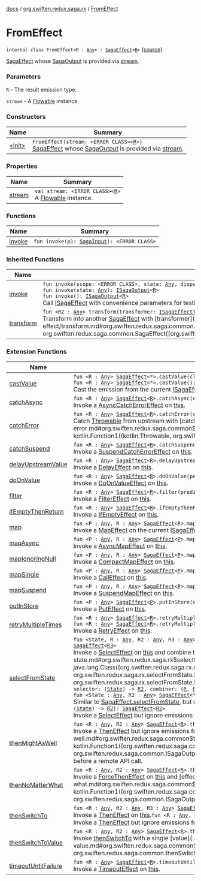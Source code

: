[docs](../../index.md) / [org.swiften.redux.saga.rx](../index.md) / [FromEffect](./index.md)

# FromEffect

`internal class FromEffect<R : `[`Any`](https://kotlinlang.org/api/latest/jvm/stdlib/kotlin/-any/index.html)`> : `[`SagaEffect`](../../org.swiften.redux.saga.common/-saga-effect/index.md)`<`[`R`](index.md#R)`>` [(source)](https://github.com/protoman92/KotlinRedux/tree/master/common/common-rx-saga/src/main/kotlin/org/swiften/redux/saga/rx/FromEffect.kt#L19)

[SagaEffect](../../org.swiften.redux.saga.common/-saga-effect/index.md) whose [SagaOutput](../-saga-output/index.md) is provided via [stream](stream.md).

### Parameters

`R` - The result emission type.

`stream` - A [Flowable](#) instance.

### Constructors

| Name | Summary |
|---|---|
| [&lt;init&gt;](-init-.md) | `FromEffect(stream: <ERROR CLASS><`[`R`](index.md#R)`>)`<br>[SagaEffect](../../org.swiften.redux.saga.common/-saga-effect/index.md) whose [SagaOutput](../-saga-output/index.md) is provided via [stream](stream.md). |

### Properties

| Name | Summary |
|---|---|
| [stream](stream.md) | `val stream: <ERROR CLASS><`[`R`](index.md#R)`>`<br>A [Flowable](#) instance. |

### Functions

| Name | Summary |
|---|---|
| [invoke](invoke.md) | `fun invoke(p1: `[`SagaInput`](../../org.swiften.redux.saga.common/-saga-input/index.md)`): <ERROR CLASS>` |

### Inherited Functions

| Name | Summary |
|---|---|
| [invoke](../../org.swiften.redux.saga.common/-saga-effect/invoke.md) | `fun invoke(scope: <ERROR CLASS>, state: `[`Any`](https://kotlinlang.org/api/latest/jvm/stdlib/kotlin/-any/index.html)`, dispatch: `[`IActionDispatcher`](../../org.swiften.redux.core/-i-action-dispatcher.md)`): `[`ISagaOutput`](../../org.swiften.redux.saga.common/-i-saga-output/index.md)`<`[`R`](../../org.swiften.redux.saga.common/-saga-effect/index.md#R)`>`<br>`fun invoke(state: `[`Any`](https://kotlinlang.org/api/latest/jvm/stdlib/kotlin/-any/index.html)`): `[`ISagaOutput`](../../org.swiften.redux.saga.common/-i-saga-output/index.md)`<`[`R`](../../org.swiften.redux.saga.common/-saga-effect/index.md#R)`>`<br>`fun invoke(): `[`ISagaOutput`](../../org.swiften.redux.saga.common/-i-saga-output/index.md)`<`[`R`](../../org.swiften.redux.saga.common/-saga-effect/index.md#R)`>`<br>Call [ISagaEffect](../../org.swiften.redux.saga.common/-i-saga-effect.md) with convenience parameters for testing. |
| [transform](../../org.swiften.redux.saga.common/-saga-effect/transform.md) | `fun <R2 : `[`Any`](https://kotlinlang.org/api/latest/jvm/stdlib/kotlin/-any/index.html)`> transform(transformer: `[`ISagaEffectTransformer`](../../org.swiften.redux.saga.common/-i-saga-effect-transformer.md)`<`[`R`](../../org.swiften.redux.saga.common/-saga-effect/index.md#R)`, `[`R2`](../../org.swiften.redux.saga.common/-saga-effect/transform.md#R2)`>): `[`SagaEffect`](../../org.swiften.redux.saga.common/-saga-effect/index.md)`<`[`R2`](../../org.swiften.redux.saga.common/-saga-effect/transform.md#R2)`>`<br>Transform into another [SagaEffect](../../org.swiften.redux.saga.common/-saga-effect/index.md) with [transformer](../../org.swiften.redux.saga.common/-saga-effect/transform.md#org.swiften.redux.saga.common.SagaEffect$transform(kotlin.Function1((org.swiften.redux.saga.common.SagaEffect((org.swiften.redux.saga.common.SagaEffect.R)), org.swiften.redux.saga.common.SagaEffect((org.swiften.redux.saga.common.SagaEffect.transform.R2)))))/transformer). |

### Extension Functions

| Name | Summary |
|---|---|
| [castValue](../../org.swiften.redux.saga.common/cast-value.md) | `fun <R : `[`Any`](https://kotlinlang.org/api/latest/jvm/stdlib/kotlin/-any/index.html)`> `[`SagaEffect`](../../org.swiften.redux.saga.common/-saga-effect/index.md)`<*>.castValue(cls: `[`Class`](http://docs.oracle.com/javase/6/docs/api/java/lang/Class.html)`<`[`R`](../../org.swiften.redux.saga.common/cast-value.md#R)`>): `[`SagaEffect`](../../org.swiften.redux.saga.common/-saga-effect/index.md)`<`[`R`](../../org.swiften.redux.saga.common/cast-value.md#R)`>`<br>`fun <R : `[`Any`](https://kotlinlang.org/api/latest/jvm/stdlib/kotlin/-any/index.html)`> `[`SagaEffect`](../../org.swiften.redux.saga.common/-saga-effect/index.md)`<*>.castValue(): `[`SagaEffect`](../../org.swiften.redux.saga.common/-saga-effect/index.md)`<`[`R`](../../org.swiften.redux.saga.common/cast-value.md#R)`>`<br>Cast the emission from the current [ISagaEffect](../../org.swiften.redux.saga.common/-i-saga-effect.md) to [R](../../org.swiften.redux.saga.common/cast-value.md#R) if possible. |
| [catchAsync](../../org.swiften.redux.saga.common/catch-async.md) | `fun <R : `[`Any`](https://kotlinlang.org/api/latest/jvm/stdlib/kotlin/-any/index.html)`> `[`SagaEffect`](../../org.swiften.redux.saga.common/-saga-effect/index.md)`<`[`R`](../../org.swiften.redux.saga.common/catch-async.md#R)`>.catchAsync(catcher: suspend <ERROR CLASS>.(`[`Throwable`](https://kotlinlang.org/api/latest/jvm/stdlib/kotlin/-throwable/index.html)`) -> <ERROR CLASS><`[`R`](../../org.swiften.redux.saga.common/catch-async.md#R)`>): `[`SagaEffect`](../../org.swiften.redux.saga.common/-saga-effect/index.md)`<`[`R`](../../org.swiften.redux.saga.common/catch-async.md#R)`>`<br>Invoke a [AsyncCatchErrorEffect](../../org.swiften.redux.saga.common/-async-catch-error-effect/index.md) on [this](../../org.swiften.redux.saga.common/catch-async/-this-.md). |
| [catchError](../../org.swiften.redux.saga.common/catch-error.md) | `fun <R : `[`Any`](https://kotlinlang.org/api/latest/jvm/stdlib/kotlin/-any/index.html)`> `[`SagaEffect`](../../org.swiften.redux.saga.common/-saga-effect/index.md)`<`[`R`](../../org.swiften.redux.saga.common/catch-error.md#R)`>.catchError(catcher: (`[`Throwable`](https://kotlinlang.org/api/latest/jvm/stdlib/kotlin/-throwable/index.html)`) -> `[`R`](../../org.swiften.redux.saga.common/catch-error.md#R)`): `[`SagaEffect`](../../org.swiften.redux.saga.common/-saga-effect/index.md)`<`[`R`](../../org.swiften.redux.saga.common/catch-error.md#R)`>`<br>Catch [Throwable](https://kotlinlang.org/api/latest/jvm/stdlib/kotlin/-throwable/index.html) from upstream with [catcher](../../org.swiften.redux.saga.common/catch-error.md#org.swiften.redux.saga.common$catchError(org.swiften.redux.saga.common.SagaEffect((org.swiften.redux.saga.common.catchError.R)), kotlin.Function1((kotlin.Throwable, org.swiften.redux.saga.common.catchError.R)))/catcher). |
| [catchSuspend](../../org.swiften.redux.saga.common/catch-suspend.md) | `fun <R : `[`Any`](https://kotlinlang.org/api/latest/jvm/stdlib/kotlin/-any/index.html)`> `[`SagaEffect`](../../org.swiften.redux.saga.common/-saga-effect/index.md)`<`[`R`](../../org.swiften.redux.saga.common/catch-suspend.md#R)`>.catchSuspend(catcher: suspend <ERROR CLASS>.(`[`Throwable`](https://kotlinlang.org/api/latest/jvm/stdlib/kotlin/-throwable/index.html)`) -> `[`R`](../../org.swiften.redux.saga.common/catch-suspend.md#R)`): `[`SagaEffect`](../../org.swiften.redux.saga.common/-saga-effect/index.md)`<`[`R`](../../org.swiften.redux.saga.common/catch-suspend.md#R)`>`<br>Invoke a [SuspendCatchErrorEffect](../../org.swiften.redux.saga.common/-suspend-catch-error-effect/index.md) on [this](../../org.swiften.redux.saga.common/catch-suspend/-this-.md). |
| [delayUpstreamValue](../../org.swiften.redux.saga.common/delay-upstream-value.md) | `fun <R : `[`Any`](https://kotlinlang.org/api/latest/jvm/stdlib/kotlin/-any/index.html)`> `[`SagaEffect`](../../org.swiften.redux.saga.common/-saga-effect/index.md)`<`[`R`](../../org.swiften.redux.saga.common/delay-upstream-value.md#R)`>.delayUpstreamValue(millis: `[`Long`](https://kotlinlang.org/api/latest/jvm/stdlib/kotlin/-long/index.html)`): `[`SagaEffect`](../../org.swiften.redux.saga.common/-saga-effect/index.md)`<`[`R`](../../org.swiften.redux.saga.common/delay-upstream-value.md#R)`>`<br>Invoke a [DelayEffect](../../org.swiften.redux.saga.common/-delay-effect/index.md) on [this](../../org.swiften.redux.saga.common/delay-upstream-value/-this-.md). |
| [doOnValue](../../org.swiften.redux.saga.common/do-on-value.md) | `fun <R : `[`Any`](https://kotlinlang.org/api/latest/jvm/stdlib/kotlin/-any/index.html)`> `[`SagaEffect`](../../org.swiften.redux.saga.common/-saga-effect/index.md)`<`[`R`](../../org.swiften.redux.saga.common/do-on-value.md#R)`>.doOnValue(performer: (`[`R`](../../org.swiften.redux.saga.common/do-on-value.md#R)`) -> `[`Unit`](https://kotlinlang.org/api/latest/jvm/stdlib/kotlin/-unit/index.html)`): `[`SagaEffect`](../../org.swiften.redux.saga.common/-saga-effect/index.md)`<`[`R`](../../org.swiften.redux.saga.common/do-on-value.md#R)`>`<br>Invoke a [DoOnValueEffect](../../org.swiften.redux.saga.common/-do-on-value-effect/index.md) on [this](../../org.swiften.redux.saga.common/do-on-value/-this-.md). |
| [filter](../../org.swiften.redux.saga.common/filter.md) | `fun <R : `[`Any`](https://kotlinlang.org/api/latest/jvm/stdlib/kotlin/-any/index.html)`> `[`SagaEffect`](../../org.swiften.redux.saga.common/-saga-effect/index.md)`<`[`R`](../../org.swiften.redux.saga.common/filter.md#R)`>.filter(predicate: (`[`R`](../../org.swiften.redux.saga.common/filter.md#R)`) -> `[`Boolean`](https://kotlinlang.org/api/latest/jvm/stdlib/kotlin/-boolean/index.html)`): `[`SagaEffect`](../../org.swiften.redux.saga.common/-saga-effect/index.md)`<`[`R`](../../org.swiften.redux.saga.common/filter.md#R)`>`<br>Invoke a [FilterEffect](../../org.swiften.redux.saga.common/-filter-effect/index.md) on [this](../../org.swiften.redux.saga.common/filter/-this-.md). |
| [ifEmptyThenReturn](../../org.swiften.redux.saga.common/if-empty-then-return.md) | `fun <R : `[`Any`](https://kotlinlang.org/api/latest/jvm/stdlib/kotlin/-any/index.html)`> `[`SagaEffect`](../../org.swiften.redux.saga.common/-saga-effect/index.md)`<`[`R`](../../org.swiften.redux.saga.common/if-empty-then-return.md#R)`>.ifEmptyThenReturn(defaultValue: `[`R`](../../org.swiften.redux.saga.common/if-empty-then-return.md#R)`): `[`SagaEffect`](../../org.swiften.redux.saga.common/-saga-effect/index.md)`<`[`R`](../../org.swiften.redux.saga.common/if-empty-then-return.md#R)`>`<br>Invoke a [IfEmptyEffect](../../org.swiften.redux.saga.common/-if-empty-effect/index.md) on [this](../../org.swiften.redux.saga.common/if-empty-then-return/-this-.md). |
| [map](../../org.swiften.redux.saga.common/map.md) | `fun <P : `[`Any`](https://kotlinlang.org/api/latest/jvm/stdlib/kotlin/-any/index.html)`, R : `[`Any`](https://kotlinlang.org/api/latest/jvm/stdlib/kotlin/-any/index.html)`> `[`SagaEffect`](../../org.swiften.redux.saga.common/-saga-effect/index.md)`<`[`P`](../../org.swiften.redux.saga.common/map.md#P)`>.map(transformer: (`[`P`](../../org.swiften.redux.saga.common/map.md#P)`) -> `[`R`](../../org.swiften.redux.saga.common/map.md#R)`): `[`SagaEffect`](../../org.swiften.redux.saga.common/-saga-effect/index.md)`<`[`R`](../../org.swiften.redux.saga.common/map.md#R)`>`<br>Invoke a [MapEffect](../../org.swiften.redux.saga.common/-map-effect/index.md) on the current [ISagaEffect](../../org.swiften.redux.saga.common/-i-saga-effect.md). |
| [mapAsync](../../org.swiften.redux.saga.common/map-async.md) | `fun <P : `[`Any`](https://kotlinlang.org/api/latest/jvm/stdlib/kotlin/-any/index.html)`, R : `[`Any`](https://kotlinlang.org/api/latest/jvm/stdlib/kotlin/-any/index.html)`> `[`SagaEffect`](../../org.swiften.redux.saga.common/-saga-effect/index.md)`<`[`P`](../../org.swiften.redux.saga.common/map-async.md#P)`>.mapAsync(transformer: suspend <ERROR CLASS>.(`[`P`](../../org.swiften.redux.saga.common/map-async.md#P)`) -> <ERROR CLASS><`[`R`](../../org.swiften.redux.saga.common/map-async.md#R)`>): `[`SagaEffect`](../../org.swiften.redux.saga.common/-saga-effect/index.md)`<`[`R`](../../org.swiften.redux.saga.common/map-async.md#R)`>`<br>Invoke a [AsyncMapEffect](../../org.swiften.redux.saga.common/-async-map-effect/index.md) on [this](../../org.swiften.redux.saga.common/map-async/-this-.md). |
| [mapIgnoringNull](../../org.swiften.redux.saga.common/map-ignoring-null.md) | `fun <P : `[`Any`](https://kotlinlang.org/api/latest/jvm/stdlib/kotlin/-any/index.html)`, R : `[`Any`](https://kotlinlang.org/api/latest/jvm/stdlib/kotlin/-any/index.html)`> `[`SagaEffect`](../../org.swiften.redux.saga.common/-saga-effect/index.md)`<`[`P`](../../org.swiften.redux.saga.common/map-ignoring-null.md#P)`>.mapIgnoringNull(transformer: (`[`P`](../../org.swiften.redux.saga.common/map-ignoring-null.md#P)`) -> `[`R`](../../org.swiften.redux.saga.common/map-ignoring-null.md#R)`?): `[`SagaEffect`](../../org.swiften.redux.saga.common/-saga-effect/index.md)`<`[`R`](../../org.swiften.redux.saga.common/map-ignoring-null.md#R)`>`<br>Invoke a [CompactMapEffect](../../org.swiften.redux.saga.common/-compact-map-effect/index.md) on [this](../../org.swiften.redux.saga.common/map-ignoring-null/-this-.md). |
| [mapSingle](../map-single.md) | `fun <P : `[`Any`](https://kotlinlang.org/api/latest/jvm/stdlib/kotlin/-any/index.html)`, R : `[`Any`](https://kotlinlang.org/api/latest/jvm/stdlib/kotlin/-any/index.html)`> `[`SagaEffect`](../../org.swiften.redux.saga.common/-saga-effect/index.md)`<`[`P`](../map-single.md#P)`>.mapSingle(transformer: (`[`P`](../map-single.md#P)`) -> <ERROR CLASS><`[`R`](../map-single.md#R)`>): `[`SagaEffect`](../../org.swiften.redux.saga.common/-saga-effect/index.md)`<`[`R`](../map-single.md#R)`>`<br>Invoke a [CallEffect](../-call-effect/index.md) on [this](../map-single/-this-.md). |
| [mapSuspend](../../org.swiften.redux.saga.common/map-suspend.md) | `fun <P : `[`Any`](https://kotlinlang.org/api/latest/jvm/stdlib/kotlin/-any/index.html)`, R : `[`Any`](https://kotlinlang.org/api/latest/jvm/stdlib/kotlin/-any/index.html)`> `[`SagaEffect`](../../org.swiften.redux.saga.common/-saga-effect/index.md)`<`[`P`](../../org.swiften.redux.saga.common/map-suspend.md#P)`>.mapSuspend(transformer: suspend <ERROR CLASS>.(`[`P`](../../org.swiften.redux.saga.common/map-suspend.md#P)`) -> `[`R`](../../org.swiften.redux.saga.common/map-suspend.md#R)`): `[`SagaEffect`](../../org.swiften.redux.saga.common/-saga-effect/index.md)`<`[`R`](../../org.swiften.redux.saga.common/map-suspend.md#R)`>`<br>Invoke a [SuspendMapEffect](../../org.swiften.redux.saga.common/-suspend-map-effect/index.md) on [this](../../org.swiften.redux.saga.common/map-suspend/-this-.md). |
| [putInStore](../../org.swiften.redux.saga.common/put-in-store.md) | `fun <P : `[`Any`](https://kotlinlang.org/api/latest/jvm/stdlib/kotlin/-any/index.html)`> `[`SagaEffect`](../../org.swiften.redux.saga.common/-saga-effect/index.md)`<`[`P`](../../org.swiften.redux.saga.common/put-in-store.md#P)`>.putInStore(actionCreator: (`[`P`](../../org.swiften.redux.saga.common/put-in-store.md#P)`) -> `[`IReduxAction`](../../org.swiften.redux.core/-i-redux-action.md)`): `[`SagaEffect`](../../org.swiften.redux.saga.common/-saga-effect/index.md)`<`[`Any`](https://kotlinlang.org/api/latest/jvm/stdlib/kotlin/-any/index.html)`>`<br>Invoke a [PutEffect](../../org.swiften.redux.saga.common/-put-effect/index.md) on [this](../../org.swiften.redux.saga.common/put-in-store/-this-.md). |
| [retryMultipleTimes](../../org.swiften.redux.saga.common/retry-multiple-times.md) | `fun <R : `[`Any`](https://kotlinlang.org/api/latest/jvm/stdlib/kotlin/-any/index.html)`> `[`SagaEffect`](../../org.swiften.redux.saga.common/-saga-effect/index.md)`<`[`R`](../../org.swiften.redux.saga.common/retry-multiple-times.md#R)`>.retryMultipleTimes(times: `[`Long`](https://kotlinlang.org/api/latest/jvm/stdlib/kotlin/-long/index.html)`): `[`SagaEffect`](../../org.swiften.redux.saga.common/-saga-effect/index.md)`<`[`R`](../../org.swiften.redux.saga.common/retry-multiple-times.md#R)`>`<br>`fun <R : `[`Any`](https://kotlinlang.org/api/latest/jvm/stdlib/kotlin/-any/index.html)`> `[`SagaEffect`](../../org.swiften.redux.saga.common/-saga-effect/index.md)`<`[`R`](../../org.swiften.redux.saga.common/retry-multiple-times.md#R)`>.retryMultipleTimes(times: `[`Int`](https://kotlinlang.org/api/latest/jvm/stdlib/kotlin/-int/index.html)`): `[`SagaEffect`](../../org.swiften.redux.saga.common/-saga-effect/index.md)`<`[`R`](../../org.swiften.redux.saga.common/retry-multiple-times.md#R)`>`<br>Invoke a [RetryEffect](../../org.swiften.redux.saga.common/-retry-effect/index.md) on [this](../../org.swiften.redux.saga.common/retry-multiple-times/-this-.md). |
| [selectFromState](../select-from-state.md) | `fun <State, R : `[`Any`](https://kotlinlang.org/api/latest/jvm/stdlib/kotlin/-any/index.html)`, R2 : `[`Any`](https://kotlinlang.org/api/latest/jvm/stdlib/kotlin/-any/index.html)`, R3 : `[`Any`](https://kotlinlang.org/api/latest/jvm/stdlib/kotlin/-any/index.html)`> `[`SagaEffect`](../../org.swiften.redux.saga.common/-saga-effect/index.md)`<`[`R`](../select-from-state.md#R)`>.selectFromState(cls: `[`Class`](http://docs.oracle.com/javase/6/docs/api/java/lang/Class.html)`<`[`State`](../select-from-state.md#State)`>, selector: (`[`State`](../select-from-state.md#State)`) -> `[`R2`](../select-from-state.md#R2)`, combiner: (`[`R`](../select-from-state.md#R)`, `[`R2`](../select-from-state.md#R2)`) -> `[`R3`](../select-from-state.md#R3)`): `[`SagaEffect`](../../org.swiften.redux.saga.common/-saga-effect/index.md)`<`[`R3`](../select-from-state.md#R3)`>`<br>Invoke a [SelectEffect](../-select-effect/index.md) on [this](../select-from-state/-this-.md) and combine the emitted values with [combiner](../select-from-state.md#org.swiften.redux.saga.rx$selectFromState(org.swiften.redux.saga.common.SagaEffect((org.swiften.redux.saga.rx.selectFromState.R)), java.lang.Class((org.swiften.redux.saga.rx.selectFromState.State)), kotlin.Function1((org.swiften.redux.saga.rx.selectFromState.State, org.swiften.redux.saga.rx.selectFromState.R2)), kotlin.Function2((org.swiften.redux.saga.rx.selectFromState.R, org.swiften.redux.saga.rx.selectFromState.R2, org.swiften.redux.saga.rx.selectFromState.R3)))/combiner).`fun <State : `[`Any`](https://kotlinlang.org/api/latest/jvm/stdlib/kotlin/-any/index.html)`, R : `[`Any`](https://kotlinlang.org/api/latest/jvm/stdlib/kotlin/-any/index.html)`, R2 : `[`Any`](https://kotlinlang.org/api/latest/jvm/stdlib/kotlin/-any/index.html)`, R3 : `[`Any`](https://kotlinlang.org/api/latest/jvm/stdlib/kotlin/-any/index.html)`> `[`SagaEffect`](../../org.swiften.redux.saga.common/-saga-effect/index.md)`<`[`R`](../select-from-state.md#R)`>.selectFromState(cls: `[`KClass`](https://kotlinlang.org/api/latest/jvm/stdlib/kotlin.reflect/-k-class/index.html)`<`[`State`](../select-from-state.md#State)`>, selector: (`[`State`](../select-from-state.md#State)`) -> `[`R2`](../select-from-state.md#R2)`, combiner: (`[`R`](../select-from-state.md#R)`, `[`R2`](../select-from-state.md#R2)`) -> `[`R3`](../select-from-state.md#R3)`): `[`SagaEffect`](../../org.swiften.redux.saga.common/-saga-effect/index.md)`<`[`R3`](../select-from-state.md#R3)`>`<br>`fun <State : `[`Any`](https://kotlinlang.org/api/latest/jvm/stdlib/kotlin/-any/index.html)`, R2 : `[`Any`](https://kotlinlang.org/api/latest/jvm/stdlib/kotlin/-any/index.html)`> `[`SagaEffect`](../../org.swiften.redux.saga.common/-saga-effect/index.md)`<*>.selectFromState(cls: `[`KClass`](https://kotlinlang.org/api/latest/jvm/stdlib/kotlin.reflect/-k-class/index.html)`<`[`State`](../select-from-state.md#State)`>, selector: (`[`State`](../select-from-state.md#State)`) -> `[`R2`](../select-from-state.md#R2)`): `[`SagaEffect`](../../org.swiften.redux.saga.common/-saga-effect/index.md)`<`[`R2`](../select-from-state.md#R2)`>`<br>Similar to [SagaEffect.selectFromState](../select-from-state.md), but uses [KClass](https://kotlinlang.org/api/latest/jvm/stdlib/kotlin.reflect/-k-class/index.html) instead of [Class](http://docs.oracle.com/javase/6/docs/api/java/lang/Class.html).`fun <State, R2 : `[`Any`](https://kotlinlang.org/api/latest/jvm/stdlib/kotlin/-any/index.html)`> `[`SagaEffect`](../../org.swiften.redux.saga.common/-saga-effect/index.md)`<*>.selectFromState(cls: `[`Class`](http://docs.oracle.com/javase/6/docs/api/java/lang/Class.html)`<`[`State`](../select-from-state.md#State)`>, selector: (`[`State`](../select-from-state.md#State)`) -> `[`R2`](../select-from-state.md#R2)`): `[`SagaEffect`](../../org.swiften.redux.saga.common/-saga-effect/index.md)`<`[`R2`](../select-from-state.md#R2)`>`<br>Invoke a [SelectEffect](../-select-effect/index.md) but ignore emissions from [this](../select-from-state/-this-.md). |
| [thenMightAsWell](../../org.swiften.redux.saga.common/then-might-as-well.md) | `fun <R : `[`Any`](https://kotlinlang.org/api/latest/jvm/stdlib/kotlin/-any/index.html)`, R2 : `[`Any`](https://kotlinlang.org/api/latest/jvm/stdlib/kotlin/-any/index.html)`> `[`SagaEffect`](../../org.swiften.redux.saga.common/-saga-effect/index.md)`<`[`R`](../../org.swiften.redux.saga.common/then-might-as-well.md#R)`>.thenMightAsWell(effect: `[`ISagaEffect`](../../org.swiften.redux.saga.common/-i-saga-effect.md)`<`[`R2`](../../org.swiften.redux.saga.common/then-might-as-well.md#R2)`>): `[`SagaEffect`](../../org.swiften.redux.saga.common/-saga-effect/index.md)`<`[`R`](../../org.swiften.redux.saga.common/then-might-as-well.md#R)`>`<br>Invoke a [ThenEffect](../../org.swiften.redux.saga.common/-then-effect/index.md) but ignore emissions from [effect](../../org.swiften.redux.saga.common/then-might-as-well.md#org.swiften.redux.saga.common$thenMightAsWell(org.swiften.redux.saga.common.SagaEffect((org.swiften.redux.saga.common.thenMightAsWell.R)), kotlin.Function1((org.swiften.redux.saga.common.SagaInput, org.swiften.redux.saga.common.ISagaOutput((org.swiften.redux.saga.common.thenMightAsWell.R2)))))/effect). This is useful in cases such as setting loading flag before a remote API call. |
| [thenNoMatterWhat](../../org.swiften.redux.saga.common/then-no-matter-what.md) | `fun <R : `[`Any`](https://kotlinlang.org/api/latest/jvm/stdlib/kotlin/-any/index.html)`, R2 : `[`Any`](https://kotlinlang.org/api/latest/jvm/stdlib/kotlin/-any/index.html)`> `[`SagaEffect`](../../org.swiften.redux.saga.common/-saga-effect/index.md)`<`[`R`](../../org.swiften.redux.saga.common/then-no-matter-what.md#R)`>.thenNoMatterWhat(effect: `[`ISagaEffect`](../../org.swiften.redux.saga.common/-i-saga-effect.md)`<`[`R2`](../../org.swiften.redux.saga.common/then-no-matter-what.md#R2)`>): `[`SagaEffect`](../../org.swiften.redux.saga.common/-saga-effect/index.md)`<`[`R2`](../../org.swiften.redux.saga.common/then-no-matter-what.md#R2)`>`<br>Invoke a [ForceThenEffect](../../org.swiften.redux.saga.common/-force-then-effect/index.md) on [this](../../org.swiften.redux.saga.common/then-no-matter-what/-this-.md) and [effect](../../org.swiften.redux.saga.common/then-no-matter-what.md#org.swiften.redux.saga.common$thenNoMatterWhat(org.swiften.redux.saga.common.SagaEffect((org.swiften.redux.saga.common.thenNoMatterWhat.R)), kotlin.Function1((org.swiften.redux.saga.common.SagaInput, org.swiften.redux.saga.common.ISagaOutput((org.swiften.redux.saga.common.thenNoMatterWhat.R2)))))/effect). |
| [thenSwitchTo](../../org.swiften.redux.saga.common/then-switch-to.md) | `fun <R : `[`Any`](https://kotlinlang.org/api/latest/jvm/stdlib/kotlin/-any/index.html)`, R2 : `[`Any`](https://kotlinlang.org/api/latest/jvm/stdlib/kotlin/-any/index.html)`, R3 : `[`Any`](https://kotlinlang.org/api/latest/jvm/stdlib/kotlin/-any/index.html)`> `[`SagaEffect`](../../org.swiften.redux.saga.common/-saga-effect/index.md)`<`[`R`](../../org.swiften.redux.saga.common/then-switch-to.md#R)`>.thenSwitchTo(effect: `[`ISagaEffect`](../../org.swiften.redux.saga.common/-i-saga-effect.md)`<`[`R2`](../../org.swiften.redux.saga.common/then-switch-to.md#R2)`>, combiner: (`[`R`](../../org.swiften.redux.saga.common/then-switch-to.md#R)`, `[`R2`](../../org.swiften.redux.saga.common/then-switch-to.md#R2)`) -> `[`R3`](../../org.swiften.redux.saga.common/then-switch-to.md#R3)`): `[`SagaEffect`](../../org.swiften.redux.saga.common/-saga-effect/index.md)`<`[`R3`](../../org.swiften.redux.saga.common/then-switch-to.md#R3)`>`<br>Invoke a [ThenEffect](../../org.swiften.redux.saga.common/-then-effect/index.md) on [this](../../org.swiften.redux.saga.common/then-switch-to/-this-.md).`fun <R : `[`Any`](https://kotlinlang.org/api/latest/jvm/stdlib/kotlin/-any/index.html)`, R2 : `[`Any`](https://kotlinlang.org/api/latest/jvm/stdlib/kotlin/-any/index.html)`> `[`SagaEffect`](../../org.swiften.redux.saga.common/-saga-effect/index.md)`<`[`R`](../../org.swiften.redux.saga.common/then-switch-to.md#R)`>.thenSwitchTo(effect: `[`ISagaEffect`](../../org.swiften.redux.saga.common/-i-saga-effect.md)`<`[`R2`](../../org.swiften.redux.saga.common/then-switch-to.md#R2)`>): `[`SagaEffect`](../../org.swiften.redux.saga.common/-saga-effect/index.md)`<`[`R2`](../../org.swiften.redux.saga.common/then-switch-to.md#R2)`>`<br>Invoke a [ThenEffect](../../org.swiften.redux.saga.common/-then-effect/index.md) but ignore emissions from [this](../../org.swiften.redux.saga.common/then-switch-to/-this-.md). |
| [thenSwitchToValue](../../org.swiften.redux.saga.common/then-switch-to-value.md) | `fun <R : `[`Any`](https://kotlinlang.org/api/latest/jvm/stdlib/kotlin/-any/index.html)`, R2 : `[`Any`](https://kotlinlang.org/api/latest/jvm/stdlib/kotlin/-any/index.html)`> `[`SagaEffect`](../../org.swiften.redux.saga.common/-saga-effect/index.md)`<`[`R`](../../org.swiften.redux.saga.common/then-switch-to-value.md#R)`>.thenSwitchToValue(value: `[`R2`](../../org.swiften.redux.saga.common/then-switch-to-value.md#R2)`): `[`SagaEffect`](../../org.swiften.redux.saga.common/-saga-effect/index.md)`<`[`R2`](../../org.swiften.redux.saga.common/then-switch-to-value.md#R2)`>`<br>Invoke [thenSwitchTo](../../org.swiften.redux.saga.common/then-switch-to.md) with a single [value](../../org.swiften.redux.saga.common/then-switch-to-value.md#org.swiften.redux.saga.common$thenSwitchToValue(org.swiften.redux.saga.common.SagaEffect((org.swiften.redux.saga.common.thenSwitchToValue.R)), org.swiften.redux.saga.common.thenSwitchToValue.R2)/value). |
| [timeoutUntilFailure](../../org.swiften.redux.saga.common/timeout-until-failure.md) | `fun <R : `[`Any`](https://kotlinlang.org/api/latest/jvm/stdlib/kotlin/-any/index.html)`> `[`SagaEffect`](../../org.swiften.redux.saga.common/-saga-effect/index.md)`<`[`R`](../../org.swiften.redux.saga.common/timeout-until-failure.md#R)`>.timeoutUntilFailure(millis: `[`Long`](https://kotlinlang.org/api/latest/jvm/stdlib/kotlin/-long/index.html)`): `[`SagaEffect`](../../org.swiften.redux.saga.common/-saga-effect/index.md)`<`[`R`](../../org.swiften.redux.saga.common/timeout-until-failure.md#R)`>`<br>Invoke a [TimeoutEffect](../../org.swiften.redux.saga.common/-timeout-effect/index.md) on [this](../../org.swiften.redux.saga.common/timeout-until-failure/-this-.md). |
